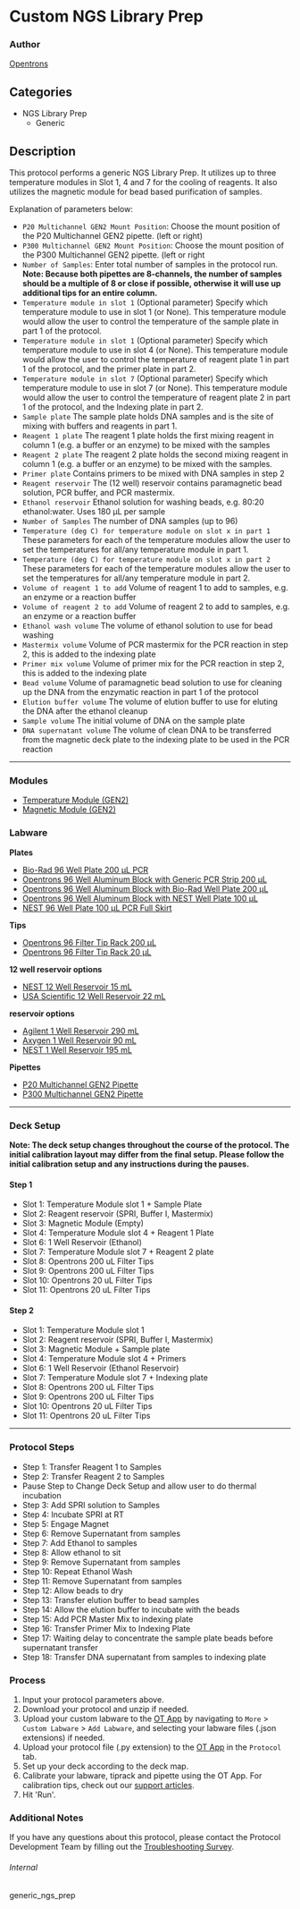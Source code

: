 # Custom NGS Library Prep

### Author
[Opentrons](https://opentrons.com/)

## Categories
* NGS Library Prep
  * Generic

## Description
This protocol performs a generic NGS Library Prep. It utilizes up to three temperature modules in Slot 1, 4 and 7 for the cooling of reagents. It also utilizes the magnetic module for bead based purification of samples.

Explanation of parameters below:
* `P20 Multichannel GEN2 Mount Position`: Choose the mount position of the P20 Multichannel GEN2 pipette. (left or right)
* `P300 Multichannel GEN2 Mount Position`: Choose the mount position of the P300 Multichannel GEN2 pipette. (left or right
* `Number of Samples`: Enter total number of samples in the protocol run. **Note: Because both pipettes are 8-channels, the number of samples should be a multiple of 8 or close if possible, otherwise it will use up additional tips for an entire column.**
* `Temperature module in slot 1` (Optional parameter) Specify which temperature module to use in slot 1 (or None). This temperature module would allow the user to control the temperature of the sample plate in part 1 of the protocol.
*  `Temperature module in slot 1` (Optional parameter) Specify which temperature module to use in slot 4 (or None). This temperature module would allow the user to control the temperature of reagent plate 1 in part 1 of the protocol, and the primer plate in part 2.
*  `Temperature module in slot 7` (Optional parameter) Specify which temperature module to use in slot 7 (or None). This temperature module would allow the user to control the temperature of reagent plate 2 in part 1 of the protocol, and the Indexing plate in part 2.
* `Sample plate` The sample plate holds DNA samples and is the site of mixing with buffers and reagents in part 1.
* `Reagent 1 plate` The reagent 1 plate holds the first mixing reagent in column 1 (e.g. a buffer or an enzyme) to be mixed with the samples
* `Reagent 2 plate` The reagent 2 plate holds the second mixing reagent in column 1 (e.g. a buffer or an enzyme) to be mixed with the samples.
* `Primer plate` Contains primers to be mixed with DNA samples in step 2
* `Reagent reservoir` The (12 well) reservoir contains paramagnetic bead solution, PCR buffer, and PCR mastermix.
* `Ethanol reservoir` Ethanol solution for washing beads, e.g. 80:20 ethanol:water. Uses 180 µL per sample
* `Number of Samples` The number of DNA samples (up to 96)
* `Temperature (deg C) for temperature module on slot x in part 1` These parameters for each of the temperature modules allow the user to set the temperatures for all/any temperature module in part 1.
* `Temperature (deg C) for temperature module on slot x in part 2` These parameters for each of the temperature modules allow the user to set the temperatures for all/any temperature module in part 2.
* `Volume of reagent 1 to add` Volume of reagent 1 to add to samples, e.g. an enzyme or a reaction buffer
* `Volume of reagent 2 to add` Volume of reagent 2 to add to samples, e.g. an enzyme or a reaction buffer
* `Ethanol wash volume` The volume of ethanol solution to use for bead washing
* `Mastermix volume` Volume of PCR mastermix for the PCR reaction in step 2, this is added to the indexing plate
* `Primer mix volume` Volume of primer mix for the PCR reaction in step 2, this is added to the indexing plate
* `Bead volume` Volume of paramagnetic bead solution to use for cleaning up the DNA from the enzymatic reaction in part 1 of the protocol
* `Elution buffer volume` The volume of elution buffer to use for eluting the DNA after the ethanol cleanup
* `Sample volume` The initial volume of DNA on the sample plate
* `DNA supernatant volume` The volume of clean DNA to be transferred from the magnetic deck plate to the indexing plate to be used in the PCR reaction

---

### Modules
* [Temperature Module (GEN2)](https://shop.opentrons.com/collections/hardware-modules/products/tempdeck)
* [Magnetic Module (GEN2)](https://shop.opentrons.com/collections/hardware-modules/products/magdeck)

### Labware
**Plates**
* [Bio-Rad 96 Well Plate 200 µL PCR](https://labware.opentrons.com/biorad_96_wellplate_200ul_pcr/)
* [Opentrons 96 Well Aluminum Block with Generic PCR Strip 200 µL](https://labware.opentrons.com/opentrons_96_aluminumblock_generic_pcr_strip_200ul/)
* [Opentrons 96 Well Aluminum Block with Bio-Rad Well Plate 200 µL](https://labware.opentrons.com/opentrons_96_aluminumblock_biorad_wellplate_200ul)
* [Opentrons 96 Well Aluminum Block with NEST Well Plate 100 µL](https://labware.opentrons.com/opentrons_96_aluminumblock_nest_wellplate_100ul)
* [NEST 96 Well Plate 100 µL PCR Full Skirt](https://labware.opentrons.com/nest_96_wellplate_100ul_pcr_full_skirt)

**Tips**
* [Opentrons 96 Filter Tip Rack 200 µL](https://labware.opentrons.com/opentrons_96_filtertiprack_200ul/)
* [Opentrons 96 Filter Tip Rack 20 µL](https://labware.opentrons.com/opentrons_96_filtertiprack_20ul/)

**12 well reservoir options**
* [NEST 12 Well Reservoir 15 mL](https://labware.opentrons.com/nest_12_reservoir_15ml/)
* [USA Scientific 12 Well Reservoir 22 mL](https://labware.opentrons.com/usascientific_12_reservoir_22ml)

**reservoir options**  
* [Agilent 1 Well Reservoir 290 mL](https://labware.opentrons.com/agilent_1_reservoir_290ml)
* [Axygen 1 Well Reservoir 90 mL](https://labware.opentrons.com/axygen_1_reservoir_90ml)
* [NEST 1 Well Reservoir 195 mL](https://labware.opentrons.com/nest_1_reservoir_195ml)

**Pipettes**
* [P20 Multichannel GEN2 Pipette](https://shop.opentrons.com/collections/ot-2-robot/products/8-channel-electronic-pipette?variant=5978988707869)
* [P300 Multichannel GEN2 Pipette](https://shop.opentrons.com/collections/ot-2-robot/products/8-channel-electronic-pipette?variant=5984202489885)

---

### Deck Setup
**Note: The deck setup changes throughout the course of the protocol. The initial calibration layout may differ from the final setup. Please follow the initial calibration setup and any instructions during the pauses.**

#### Step 1
* Slot 1: Temperature Module slot 1 + Sample Plate
* Slot 2: Reagent reservoir (SPRI, Buffer I, Mastermix)
* Slot 3: Magnetic Module (Empty)
* Slot 4: Temperature Module slot 4 + Reagent 1 Plate
* Slot 6: 1 Well Reservoir (Ethanol)
* Slot 7: Temperature Module slot 7 + Reagent 2 plate
* Slot 8: Opentrons 200 uL Filter Tips
* Slot 9: Opentrons 200 uL Filter Tips
* Slot 10: Opentrons 20 uL Filter Tips
* Slot 11: Opentrons 20 uL Filter Tips

#### Step 2
* Slot 1: Temperature Module slot 1
* Slot 2: Reagent reservoir (SPRI, Buffer I, Mastermix)
* Slot 3: Magnetic Module + Sample plate
* Slot 4: Temperature Module slot 4 + Primers
* Slot 6: 1 Well Reservoir (Ethanol Reservoir)
* Slot 7: Temperature Module slot 7 + Indexing plate
* Slot 8: Opentrons 200 uL Filter Tips
* Slot 9: Opentrons 200 uL Filter Tips
* Slot 10: Opentrons 20 uL Filter Tips
* Slot 11: Opentrons 20 uL Filter Tips
---

### Protocol Steps
* Step 1: Transfer Reagent 1 to Samples
* Step 2: Transfer Reagent 2 to Samples
* Pause Step to Change Deck Setup and allow user to do thermal incubation
* Step 3: Add SPRI solution to Samples
* Step 4: Incubate SPRI at RT
* Step 5: Engage Magnet
* Step 6: Remove Supernatant from samples
* Step 7: Add Ethanol to samples
* Step 8: Allow ethanol to sit
* Step 9: Remove Supernatant from samples
* Step 10: Repeat Ethanol Wash
* Step 11: Remove Supernatant from samples
* Step 12: Allow beads to dry
* Step 13: Transfer elution buffer to bead samples
* Step 14: Allow the elution buffer to incubate with the beads
* Step 15: Add PCR Master Mix to indexing plate
* Step 16: Transfer Primer Mix to Indexing Plate
* Step 17: Waiting delay to concentrate the sample plate beads before supernatant transfer
* Step 18: Transfer DNA supernatant from samples to indexing plate

### Process
1. Input your protocol parameters above.
2. Download your protocol and unzip if needed.
3. Upload your custom labware to the [OT App](https://opentrons.com/ot-app) by navigating to `More` > `Custom Labware` > `Add Labware`, and selecting your labware files (.json extensions) if needed.
4. Upload your protocol file (.py extension) to the [OT App](https://opentrons.com/ot-app) in the `Protocol` tab.
5. Set up your deck according to the deck map.
6. Calibrate your labware, tiprack and pipette using the OT App. For calibration tips, check out our [support articles](https://support.opentrons.com/en/collections/1559720-guide-for-getting-started-with-the-ot-2).
7. Hit 'Run'.

### Additional Notes
If you have any questions about this protocol, please contact the Protocol Development Team by filling out the [Troubleshooting Survey](https://protocol-troubleshooting.paperform.co/).

###### Internal
generic_ngs_prep

